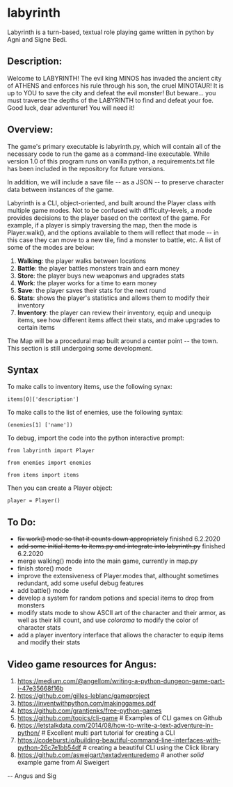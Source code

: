 # labyrinth
Labyrinth is a turn-based, textual role playing game written in python by Agni and Signe Bedi. 

## Description:
Welcome to LABYRINTH! The evil king MINOS has invaded the ancient city of ATHENS and enforces his rule through his son, the cruel MINOTAUR! It is up to YOU to save the city and defeat the evil monster! But beware... you must traverse the depths of the LABYRINTH to find and defeat your foe. Good luck, dear adventurer! You will need it!

## Overview:
The game's primary executable is labyrinth.py, which will contain all of the necessary code to 
run the game as a command-line executable. While version 1.0 of this program runs on vanilla
python, a requirements.txt file has been included in the repository for future versions.

In addition, we will include a save file -- as a JSON -- to preserve character
data between instances of the game.

Labyrinth is a CLI, object-oriented, and built around the Player class with multiple game modes. Not to be 
confused with difficulty-levels, a mode provides decisions to the player based on the context 
of the game. For example, if a player is simply traversing the map, then the mode is Player.walk(),
and the options available to them will reflect that mode -- in this case they can move to a new
tile, find a monster to battle, etc. A list of some of the modes are below:

1. **Walking**: the player walks between locations
2. **Battle**: the player battles monsters train and earn money
3. **Store**: the player buys new weaponws and upgrades stats
4. **Work**: the player works for a time to earn money
5. **Save**: the player saves their stats for the next round
6. **Stats**: shows the player's statistics and allows them to modify their inventory
7. **Inventory**: the player can review their inventory, equip and unequip items, see how different items affect their stats, and make upgrades to certain items

The Map will be a procedural map built around a center point -- the town. This section is still
undergoing some development.


## Syntax
To make calls to inventory items, use the following synax:
<pre><code>items[0]['description']</pre></code>

To make calls to the list of enemies, use the following syntax:
<pre><code>(enemies[1] ['name'])</pre></code>

To debug, import the code into the python interactive prompt:
<pre><code>from labyrinth import Player</pre></code>
<pre><code>from enemies import enemies</pre></code>
<pre><code>from items import items</pre></code>

Then you can create a Player object:
<pre><code>player = Player()</pre></code>


## To Do:
* <strike>fix work() mode so that it counts down appropriately</strike> finished 6.2.2020
* <strike>add some initial items to items.py and integrate into labyrinth.py</strike> finished 6.2.2020
* merge walking() mode into the main game, currently in map.py
* finish store() mode
* improve the extensiveness of Player.modes that, althought sometimes redundant, add some useful debug features
* add battle() mode
* develop a system for random potions and special items to drop from monsters
* modify stats mode to show ASCII art of the character and their armor, as well as their kill count, and use *colorama* to modify the color of character stats
* add a player inventory interface that allows the character to equip items and modify their stats


## Video game resources for Angus:
1. https://medium.com/@angellom/writing-a-python-dungeon-game-part-i-47e35668f16b 
2. https://github.com/gilles-leblanc/gameproject
3. https://inventwithpython.com/makinggames.pdf
4. https://github.com/grantjenks/free-python-games
5. https://github.com/topics/cli-game # Examples of CLI games on Github
6. https://letstalkdata.com/2014/08/how-to-write-a-text-adventure-in-python/ # Excellent multi part tutorial for creating a CLI
7. https://codeburst.io/building-beautiful-command-line-interfaces-with-python-26c7e1bb54df # creating a beautiful CLI using the Click library
8. https://github.com/asweigart/textadventuredemo # another *solid* example game from Al Sweigert 

-- Angus and Sig

